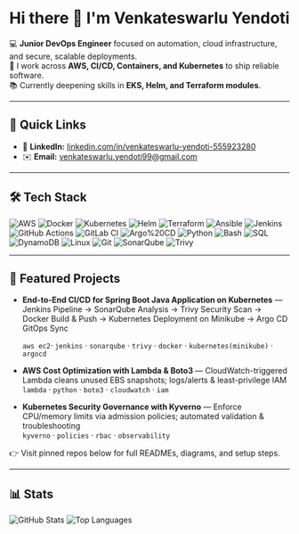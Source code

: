 # Hi there 👋 I'm Venkateswarlu Yendoti

💻 **Junior DevOps Engineer** focused on automation, cloud infrastructure, and secure, scalable deployments.  
🔭 I work across **AWS, CI/CD, Containers, and Kubernetes** to ship reliable software.  
📚 Currently deepening skills in **EKS, Helm, and Terraform modules**.

---

## 🔗 Quick Links
- 💼 **LinkedIn:** [linkedin.com/in/venkateswarlu-yendoti-555923280](https://www.linkedin.com/in/venkateswarlu-yendoti-555923280/)
- ✉️ **Email:** [venkateswarlu.yendoti99@gmail.com](mailto:venkateswarlu.yendoti99@gmail.com)

---

## 🛠️ Tech Stack
![AWS](https://img.shields.io/badge/AWS-Cloud-orange?logo=amazon-aws)
![Docker](https://img.shields.io/badge/Docker-Containers-blue?logo=docker)
![Kubernetes](https://img.shields.io/badge/Kubernetes-Orchestration-326ce5?logo=kubernetes)
![Helm](https://img.shields.io/badge/Helm-Charts-0f1689?logo=helm)
![Terraform](https://img.shields.io/badge/Terraform-IaC-623ce4?logo=terraform)
![Ansible](https://img.shields.io/badge/Ansible-Automation-black?logo=ansible)
![Jenkins](https://img.shields.io/badge/Jenkins-CI/CD-d24939?logo=jenkins)
![GitHub Actions](https://img.shields.io/badge/GitHub%20Actions-CI/CD-000000?logo=githubactions)
![GitLab CI](https://img.shields.io/badge/GitLab-CI/CD-fc6d26?logo=gitlab)
![Argo%20CD](https://img.shields.io/badge/Argo%20CD-GitOps-fd7e14?logo=argo)
![Python](https://img.shields.io/badge/Python-Scripting-3776ab?logo=python)
![Bash](https://img.shields.io/badge/Bash-Shell-4eaa25?logo=gnubash)
![SQL](https://img.shields.io/badge/SQL-Data-blue)
![DynamoDB](https://img.shields.io/badge/DynamoDB-NoSQL-4053d6?logo=amazon-dynamodb)
![Linux](https://img.shields.io/badge/Linux-OS-000000?logo=linux)
![Git](https://img.shields.io/badge/Git-Version%20Control-f05032?logo=git)
![SonarQube](https://img.shields.io/badge/SonarQube-Quality%20Gate-4e9bc7?logo=sonarqube)
![Trivy](https://img.shields.io/badge/Trivy-Security-1904da?logo=aqua)

---

## 📌 Featured Projects
- **End-to-End CI/CD for Spring Boot Java Application on Kubernetes** — Jenkins Pipeline → SonarQube Analysis → Trivy Security Scan → Docker Build & Push → Kubernetes       Deployment on Minikube → Argo CD GitOps Sync

  `aws ec2`· `jenkins` · `sonarqube` · `trivy` · `docker` · `kubernetes(minikube)` · `argocd`
- **AWS Cost Optimization with Lambda & Boto3** — CloudWatch-triggered Lambda cleans unused EBS snapshots; logs/alerts & least-privilege IAM  
  `lambda` · `python` · `boto3` · `cloudwatch` · `iam`
- **Kubernetes Security Governance with Kyverno** — Enforce CPU/memory limits via admission policies; automated validation & troubleshooting  
  `kyverno` · `policies` · `rbac` · `observability`

👉 Visit pinned repos below for full READMEs, diagrams, and setup steps.

---

## 📊 Stats
![GitHub Stats](https://github-readme-stats.vercel.app/api?username=venkateswarluyendoti&show_icons=true)
![Top Languages](https://github-readme-stats.vercel.app/api/top-langs/?username=venkateswarluyendoti&layout=compact)

